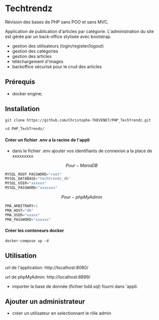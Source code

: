 # Techtrendz   

Révision des bases de PHP sans POO et sans MVC.

Application de publication d'articles par catégorie. L'administration du site est gérée par un back-office stylisée avec bootstrap.

- gestion des utilisateurs (login/register/logout)
- gestion des catégories
- gestion des articles
- téléchargement d'images
- backoffice sécurisé pour le crud des articles


## Prérequis

* docker engine;


## Installation


```markdown
git clone https://github.com/Christophe-THEVENET/PHP_TechTrendz.git
```

```markdown
cd PHP_TechTrendz/
```

#### Créer un fichier .env a la racine de l'appli
- dans le fichier .env ajouter vos identifiants de connexion a la place de xxxxxxxxx

$$
Pour-MariaDB
$$

```python
MYSQL_ROOT_PASSWORD="root"
MYSQL_DATABASE="techtrendz_db"
MYSQL_USER="xxxxxx"
MYSQL_PASSWORD="xxxxxxx"
```
$$
Pour-phpMyAdmin
$$

```python
PMA_ARBITRARY=1
PMA_HOST="db"
PMA_USER="xxxxx"
PMA_PASSWORD="xxxxxx"
```

#### Créer les conteneurs docker


`docker-compose up -d`
## Utilisation

url de l'application:
http://localhost:8080/

url de phpMyAdmin:
http://localhost:8899/

- importer la base de donnée (fichier bdd.sql) fourni dans 'appli.

## Ajouter un administrateur

* créer un utilisateur en selectionnant le rôle admin
